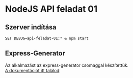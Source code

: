 # NodeJS API feladat 01

## Szerver indítása
```azurepowershell
SET DEBUG=api-feladat-01:* & npm start
```

## Express-Generator
Az alkalmazást az express-generator csomaggal készítettük.  
[A dokumentációt itt találod](https://www.npmjs.com/package/express-generator)
